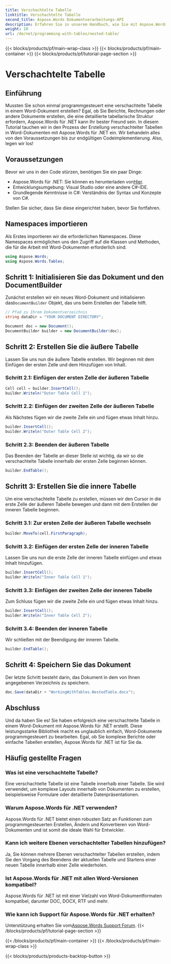 ```yaml
---
title: Verschachtelte Tabelle
linktitle: Verschachtelte Tabelle
second_title: Aspose.Words Dokumentverarbeitungs-API
description: Erfahren Sie in unserem Handbuch, wie Sie mit Aspose.Words für .NET verschachtelte Tabellen in Word-Dokumenten erstellen. Perfekt zum programmgesteuerten Generieren komplexer Dokumentlayouts.
weight: 10
url: /de/net/programming-with-tables/nested-table/
---
```


{{< blocks/products/pf/main-wrap-class >}}
{{< blocks/products/pf/main-container >}}
{{< blocks/products/pf/tutorial-page-section >}}

# Verschachtelte Tabelle

## Einführung

Mussten Sie schon einmal programmgesteuert eine verschachtelte Tabelle in einem Word-Dokument erstellen? Egal, ob Sie Berichte, Rechnungen oder andere Dokumente erstellen, die eine detaillierte tabellarische Struktur erfordern, Aspose.Words für .NET kann Ihr bester Freund sein. In diesem Tutorial tauchen wir in den Prozess der Erstellung verschachtelter Tabellen in Word-Dokumenten mit Aspose.Words für .NET ein. Wir behandeln alles von den Voraussetzungen bis zur endgültigen Codeimplementierung. Also, legen wir los!

## Voraussetzungen

Bevor wir uns in den Code stürzen, benötigen Sie ein paar Dinge:

-  Aspose.Words für .NET: Sie können es herunterladen von[Hier](https://releases.aspose.com/words/net/).
- Entwicklungsumgebung: Visual Studio oder eine andere C#-IDE.
- Grundlegende Kenntnisse in C#: Verständnis der Syntax und Konzepte von C#.

Stellen Sie sicher, dass Sie diese eingerichtet haben, bevor Sie fortfahren.

## Namespaces importieren

Als Erstes importieren wir die erforderlichen Namespaces. Diese Namespaces ermöglichen uns den Zugriff auf die Klassen und Methoden, die für die Arbeit mit Word-Dokumenten erforderlich sind.

```csharp
using Aspose.Words;
using Aspose.Words.Tables;
```

## Schritt 1: Initialisieren Sie das Dokument und den DocumentBuilder

 Zunächst erstellen wir ein neues Word-Dokument und initialisieren das`DocumentBuilder` Objekt, das uns beim Erstellen der Tabelle hilft.

```csharp
// Pfad zu Ihrem Dokumentverzeichnis
string dataDir = "YOUR DOCUMENT DIRECTORY";

Document doc = new Document();
DocumentBuilder builder = new DocumentBuilder(doc);
```

## Schritt 2: Erstellen Sie die äußere Tabelle

Lassen Sie uns nun die äußere Tabelle erstellen. Wir beginnen mit dem Einfügen der ersten Zelle und dem Hinzufügen von Inhalt.

### Schritt 2.1: Einfügen der ersten Zelle der äußeren Tabelle

```csharp
Cell cell = builder.InsertCell();
builder.Writeln("Outer Table Cell 1");
```

### Schritt 2.2: Einfügen der zweiten Zelle der äußeren Tabelle

Als Nächstes fügen wir die zweite Zelle ein und fügen etwas Inhalt hinzu.

```csharp
builder.InsertCell();
builder.Writeln("Outer Table Cell 2");
```

### Schritt 2.3: Beenden der äußeren Tabelle

Das Beenden der Tabelle an dieser Stelle ist wichtig, da wir so die verschachtelte Tabelle innerhalb der ersten Zelle beginnen können.

```csharp
builder.EndTable();
```

## Schritt 3: Erstellen Sie die innere Tabelle

Um eine verschachtelte Tabelle zu erstellen, müssen wir den Cursor in die erste Zelle der äußeren Tabelle bewegen und dann mit dem Erstellen der inneren Tabelle beginnen.

### Schritt 3.1: Zur ersten Zelle der äußeren Tabelle wechseln

```csharp
builder.MoveTo(cell.FirstParagraph);
```

### Schritt 3.2: Einfügen der ersten Zelle der inneren Tabelle

Lassen Sie uns nun die erste Zelle der inneren Tabelle einfügen und etwas Inhalt hinzufügen.

```csharp
builder.InsertCell();
builder.Writeln("Inner Table Cell 1");
```

### Schritt 3.3: Einfügen der zweiten Zelle der inneren Tabelle

Zum Schluss fügen wir die zweite Zelle ein und fügen etwas Inhalt hinzu.

```csharp
builder.InsertCell();
builder.Writeln("Inner Table Cell 2");
```

### Schritt 3.4: Beenden der inneren Tabelle

Wir schließen mit der Beendigung der inneren Tabelle.

```csharp
builder.EndTable();
```

## Schritt 4: Speichern Sie das Dokument

Der letzte Schritt besteht darin, das Dokument in dem von Ihnen angegebenen Verzeichnis zu speichern.

```csharp
doc.Save(dataDir + "WorkingWithTables.NestedTable.docx");
```

## Abschluss

Und da haben Sie es! Sie haben erfolgreich eine verschachtelte Tabelle in einem Word-Dokument mit Aspose.Words für .NET erstellt. Diese leistungsstarke Bibliothek macht es unglaublich einfach, Word-Dokumente programmgesteuert zu bearbeiten. Egal, ob Sie komplexe Berichte oder einfache Tabellen erstellen, Aspose.Words für .NET ist für Sie da.

## Häufig gestellte Fragen

### Was ist eine verschachtelte Tabelle?

Eine verschachtelte Tabelle ist eine Tabelle innerhalb einer Tabelle. Sie wird verwendet, um komplexe Layouts innerhalb von Dokumenten zu erstellen, beispielsweise Formulare oder detaillierte Datenpräsentationen.

### Warum Aspose.Words für .NET verwenden?

Aspose.Words für .NET bietet einen robusten Satz an Funktionen zum programmgesteuerten Erstellen, Ändern und Konvertieren von Word-Dokumenten und ist somit die ideale Wahl für Entwickler.

### Kann ich weitere Ebenen verschachtelter Tabellen hinzufügen?

Ja, Sie können mehrere Ebenen verschachtelter Tabellen erstellen, indem Sie den Vorgang des Beendens der aktuellen Tabelle und Startens einer neuen Tabelle innerhalb einer Zelle wiederholen.

### Ist Aspose.Words für .NET mit allen Word-Versionen kompatibel?

Aspose.Words für .NET ist mit einer Vielzahl von Word-Dokumentformaten kompatibel, darunter DOC, DOCX, RTF und mehr.

### Wie kann ich Support für Aspose.Words für .NET erhalten?

 Unterstützung erhalten Sie vom[Aspose.Words Support Forum](https://forum.aspose.com/c/words/8).
{{< /blocks/products/pf/tutorial-page-section >}}

{{< /blocks/products/pf/main-container >}}
{{< /blocks/products/pf/main-wrap-class >}}

{{< blocks/products/products-backtop-button >}}
